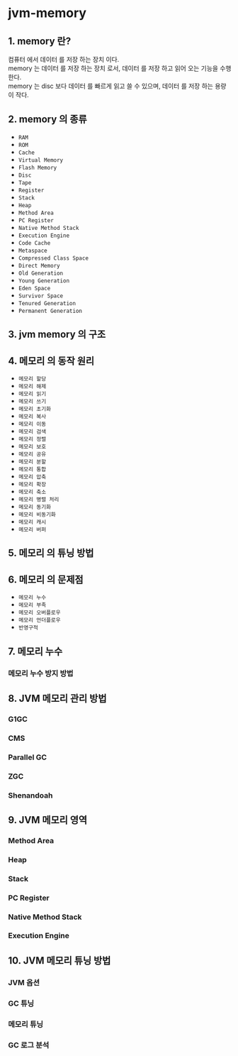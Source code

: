 # jvm-memory

## 1. memory 란?

컴퓨터 에서 데이터 를 저장 하는 장치 이다.  
memory 는 데이터 를 저장 하는 장치 로서, 데이터 를 저장 하고 읽어 오는 기능을 수행 한다.  
memory 는 disc 보다 데이터 를 빠르게 읽고 쓸 수 있으며, 데이터 를 저장 하는 용량 이 작다.  

## 2. memory 의 종류

- `RAM`
- `ROM`
- `Cache`
- `Virtual Memory`
- `Flash Memory`
- `Disc`
- `Tape`
- `Register`
- `Stack`
- `Heap`
- `Method Area`
- `PC Register`
- `Native Method Stack`
- `Execution Engine`
- `Code Cache`
- `Metaspace`
- `Compressed Class Space`
- `Direct Memory`
- `Old Generation`
- `Young Generation`
- `Eden Space`
- `Survivor Space`
- `Tenured Generation`
- `Permanent Generation`

## 3. jvm memory 의 구조

## 4. 메모리 의 동작 원리

- `메모리 할당`
- `메모리 해제`
- `메모리 읽기`
- `메모리 쓰기`
- `메모리 초기화`
- `메모리 복사`
- `메모리 이동`
- `메모리 검색`
- `메모리 정렬`
- `메모리 보호`
- `메모리 공유`
- `메모리 분할`
- `메모리 통합`
- `메모리 압축`
- `메모리 확장`
- `메모리 축소`
- `메모리 병렬 처리`
- `메모리 동기화`
- `메모리 비동기화`
- `메모리 캐시`
- `메모리 버퍼`

## 5. 메모리 의 튜닝 방법

## 6. 메모리 의 문제점

- `메모리 누수`
- `메모리 부족`
- `메모리 오버플로우`
- `메모리 언더플로우`
- `반영구적`

## 7. 메모리 누수

### 메모리 누수 방지 방법

## 8. JVM 메모리 관리 방법

### G1GC

### CMS

### Parallel GC

### ZGC

### Shenandoah

## 9. JVM 메모리 영역

### Method Area

### Heap

### Stack

### PC Register

### Native Method Stack

### Execution Engine

## 10. JVM 메모리 튜닝 방법

### JVM 옵션

### GC 튜닝

### 메모리 튜닝

### GC 로그 분석